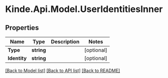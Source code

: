 # Kinde.Api.Model.UserIdentitiesInner

## Properties

Name | Type | Description | Notes
------------ | ------------- | ------------- | -------------
**Type** | **string** |  | [optional] 
**Identity** | **string** |  | [optional] 

[[Back to Model list]](../README.md#documentation-for-models) [[Back to API list]](../README.md#documentation-for-api-endpoints) [[Back to README]](../README.md)

